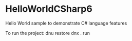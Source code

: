 # HelloWorldCSharp6
Hello World sample to demonstrate C# language features

To run the project:
dnu restore
dnx . run